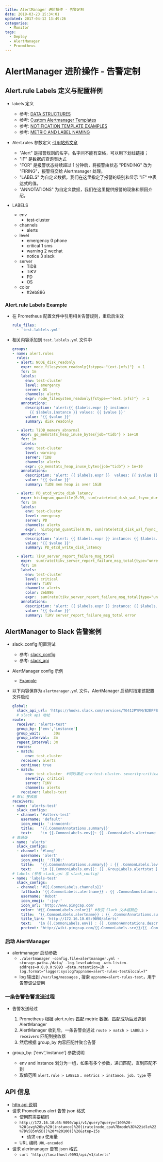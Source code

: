 ```yaml
---
title: AlertManager 进阶操作 - 告警定制
date: 2018-03-23 15:34:01
updated: 2017-04-12 13:49:26
categories:
  - Monitor
tags:
  - Deploy
  - AlertManager
  - Proemtheus
---
```

# AlertManager 进阶操作 - 告警定制

## Alert.rule Labels 定义与配置样例

- labels 定义
  - 参考: [DATA STRUCTURES](https://prometheus.io/docs/alerting/notifications/)
  - 参考: [Custom Alertmanager Templates](https://prometheus.io/blog/2016/03/03/custom-alertmanager-templates/)
  - 参考: [NOTIFICATION TEMPLATE EXAMPLES](https://prometheus.io/docs/alerting/notification_examples/)
  - 参考: [METRIC AND LABEL NAMING](https://prometheus.io/docs/practices/naming/#labels)
- Alert.rules 参数定义 [引用站外文章](http://dockone.io/article/2098)
  - "Alert" 是报警规则的名字，名字间不能有空格，可以用下划线链接；
  - "IF" 是数据的查询表达式
  - "FOR" 是报警状态持续超过 1 分钟后，将报警由状态 "PENDING" 改为 "FIRING"，报警将交给 Alertmanager 处理。
  - "LABELS" 为自定义数据，我们在这里指定了报警的级别和显示 "IF" 中表达式的值。
  - "ANNOTATIONS" 为自定义数据，我们在这里提供报警的现象和原因介绍。

- LABELS
  - env
    - test-cluster
  - channels
    - alerts
  - level
    - emergency  0     phone
    - critical   1     sms
    - warning    2     wechat
    - notice     3     slack
  - server
    - TiDB
    - TiKV
    - PD
    - OS
  - color
    - #2eb886

### Alert.rule Labels Example

- 在 Prometheus 配置文件中引用相关告警规则，重启后生效

  ```YAML
  rule_files:
    - 'test.lablels.yml'
  ```

- 相关内容添加到 `test.lablels.yml` 文件中

  ```YAML
  groups:
  - name: alert.rules
    rules:
    - alert: NODE_disk_readonly
      expr: node_filesystem_readonly{fstype=~"(ext.|xfs)"}  > 1
      for: 1m
      labels:
        env: test-cluster
        level: emergency
        server: OS
        channels: alerts
        expr: node_filesystem_readonly{fstype=~"(ext.|xfs)"}  > 1
      annotations:
        description: 'alert:{{ $labels.expr }} instance:
          {{ $labels.instance }} values: {{ $value }}'
        value: '{{ $value }}'
        summary: disk readonly

    - alert: TiDB_memery_abnormal
      expr: go_memstats_heap_inuse_bytes{job="tidb"} > 1e+10
      for: 1m
      labels:
        env: test-cluster
        level: warning
        server: TiDB
        channels: alerts
        expr: go_memstats_heap_inuse_bytes{job="tidb"} > 1e+10
      annotations:
        description: 'alert: {{ $labels.expr }}  values: {{ $value }}'
        value: '{{ $value }}'
        summary: TiDB mem heap is over 1GiB

    - alert: PD_etcd_write_disk_latency
      expr: histogram_quantile(0.99, sum(rate(etcd_disk_wal_fsync_duration_seconds_bucket[1m])) by (instance,job,le) ) > 1
      for: 1m
      labels:
        env: test-cluster
        level: emergency
        server: PD
        channels: alerts
        expr:  histogram_quantile(0.99, sum(rate(etcd_disk_wal_fsync_duration_seconds_bucket[1m])) by (instance,job,le) ) > 1
      annotations:
        description: 'alert: {{ $labels.expr }} instance: {{ $labels.instance }}   values:{{ $value }}'
        value: '{{ $value }}'
        summary: PD_etcd_write_disk_latency

    - alert: TiKV_server_report_failure_msg_total
      expr:  sum(rate(tikv_server_report_failure_msg_total{type="unreachable"}[10m])) BY (store_id) > 0
      for: 1m
      labels:
        env: test-cluster
        level: critical
        server: TiKV
        channels: alerts
        color: 2eb886
        expr:  sum(rate(tikv_server_report_failure_msg_total{type="unreachable"}[10m])) BY (store_id) > 0
      annotations:
        description: 'alert: {{ $labels.expr }} instance: {{ $labels.instance }} values: {{ $value }}'
        value: '{{ $value }}'
        summary: TiKV server_report_failure_msg_total error
  ```

## AlertManager to Slack 告警案例

- slack_config 配置测试
  - 参考: [slack_config](https://prometheus.io/docs/alerting/configuration/#slack_config)
  - 参考: [slack_api](https://api.slack.com/docs/message-attachments)

- AlertManager config 示例
  - [Example](https://github.com/prometheus/alertmanager#example)

- 以下内容保存为 `alertmanager.yml` 文件，AlertManager 启动时指定该配置文件启动

  ```YAML
  global:
    slack_api_url: 'https://hooks.slack.com/services/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'
    # slack api 地址
  route:
    receiver: "alerts-test"
    group_by: ['env','instance']
    group_wait:      30s
    group_interval:  3m
    repeat_interval: 3m
    routes:
    - match:
        env: test-cluster
      receiver: alerts
      continue: true
    - match:
        env: test-cluster  #同时满足 env:test-cluster、severity:critical、server: TiKV、channels: alerts 才会发送到 receiver: labels-test
        severity: critical
        server: TiKV
        channels: alerts
      receiver: labels-test
  # 默认 接收器
  receivers:
  - name: 'alerts-test'
    slack_configs:
    - channel: '#alters-test'
      username: 'default'
      icon_emoji: ':innocent:'
      title:   '{{.CommonAnnotations.summary}}'
      text:    'in {{.CommonLabels.env}}: {{ .CommonLabels.alertname }}  {{ .CommonAnnotations.description }}'
  # 普通版
  - name: 'alerts'
    slack_configs:
    - channel: '#long'
      username: 'alert'
      icon_emoji: ':TiDB:'
      title:   '{{.CommonAnnotations.summary}} : {{ .CommonLabels.level}}'
      text:    'in {{.CommonLabels.env}}: {{ .GroupLabels.alertstat }} : {{ .CommonAnnotations.description }}'
  # labels (参考 slack_api 与 slack_config)
  - name: 'labels-test'
    slack_configs:
    - channel: '#{{.CommonLabels.channels}}'
      fallback: '{{.CommonLabels.alertname}} : {{ .CommonAnnotations.summary }}'
      username: 'Robot'
      icon_emoji: ':joy:'
      icon_url: 'http://www.pingcap.com'
      color: '#{{.CommonLabels.color}}' #改变 Slack 文本框颜色
      title:  '{{.CommonLabels.alertname}} : {{ .CommonAnnotations.summary }} : {{ .CommonLabels.server}} : {{ .CommonLabels.level}}'
      title_link: 'http://172.16.10.65:9090/alerts'
      text:   'in {{.CommonLabels.env}} : {{ .CommonAnnotations.description }}'
      pretext: 'http://wiki.pingcap.com/{{.CommonLabels.srv}}/{{ .CommonLabels.alertname}}'
  ```

### 启动 AlertManager

- alertmanager 启动参数
  - `./alertmanager -config.file=alertmanager.yml -storage.path=./data/ -log.level=debug -web.listen-address=0.0.0.0:9093 -data.retention=1h -log.format="logger:syslog?appname=alert-rules-test&local=7"`
  - log 输出到 `/var/log/messages` , 搜索 `appname=alert-rules-test`，用于告警调试使用

### 一条告警告警发送过程

- 告警发送经过
  1. Prometheus 根据 alert.rules 匹配 metric 数据，匹配成功后发送到 AlertManager
  1. AlertManager 收到后，一条告警会通过 `route > match > LABELS > receivers` 匹配到接收器
  1. 然后根据 group_by 内容匹配并聚合告警

- group_by: ['env','instance'] 参数说明
  - env and instance 划分为一组，如果有多个参数，递归匹配，直到匹配不到
  - 取值范围 `alert.rule > LABELS` 、`metrics > instance、job、type` 等

## API 信息

- [http api 说明](https://prometheus.io/docs/querying/api/)
- 请求 Prometheus alert 告警 json 格式
  - 使用前需要编码
  - `http://172.16.10.65:9090/api/v1/query?query=(100%20-%20(avg%20by%20(instance)%20(irate(node_cpu%7Bmode%3D%22idle%22%7D%5B5m%5D))%20*%20100))%20&step=15s`
    - 请求 cpu 使用量
  - URL 编码 `URL-encoded`
- 请求 alertmanager 告警 json 格式
  - `curl 'http://localhost:9093/api/v1/alerts'`